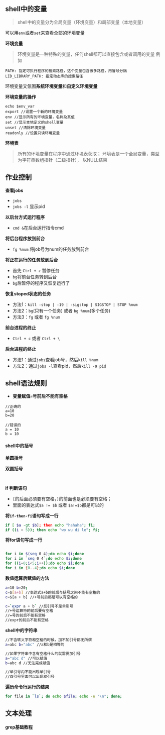 ## shell中的变量
> shell中的变量分为全局变量（环境变量）和局部变量（本地变量）

可以用`env`或者`set`来查看全部的环境变量

**环境变量**
> 环境变量是一种特殊的变量，任何shell都可以直接包含或者调用的变量 例如

```
PATH: 指定可执行程序的搜索路径，这个变量包含很多路径，用冒号分隔
LID_LIBRARY_PATH: 指定动态库的搜索路径
```



环境变量又氛围**系统环境变量**和**自定义环境变量**

**环境变量的操作**
```
echo $env_var
export //设置一个新的环境变量
env //显示所有的环境变量，名称及其值
set //显示本地定义的shell变量
unset //清除环境变量
readonly //设置只读环境变量

```


**环境表**
> 所有的环境变量在程序中通过环境表获取； 环境表是一个全局变量，类型为字符串数组指针（二级指针）， 以NULL结束


## 作业控制

**查看jobs**
- `jobs` 
- `jobs -l` 显示pid

**以后台方式运行程序**
- `cmd &`在后台运行指令cmd

**将后台程序放到前台**
- `fg %num` 将job号为num的任务放到前台

**将正在运行的任务放到后台**
- 首先 `Ctrl + z` 暂停任务
- `bg`将前台任务转到后台
- `bg`后暂停的程序又恢复运行了

**恢复stoped状态的任务**
- 方法1：`kill -stop | -19 | -sigstop | SIGSTOP | STOP %num`
- 方法2：`bg`(只有一个任务) 或者 `bg %num`(多个任务)
- 方法3：`fg` 或者 `fg %num`

**前台进程的终止**
- `Ctrl + c` 或者 `Ctrl + \`

**后台进程的终止**
- 方法1：通过`jobs`查看job号，然后`kill %num`
- 方法2：通过`jobs -l`查看pid，然后`kill -9 pid`







## shell语法规则


- **变量赋值` = `号前后不能有空格**
```
//正确的
a=10
b=20

//错误的
a = 10
b = 10

```

#### shell中的括号
**单圆括号**


**双圆括号**
```


```


**if 判断语句**

- `[`的后面必须要有空格，`]`的前面也是必须要有空格；
- 里面的表达式`$a != $b` 或者 `$a!=$b`都是可以的


**将`if-then-fi`语句写成一行**
```bash
if [ $a -gt $b]; then echo "hahaha"; fi;
if ((i > 5)); then echo "wo wu di le"; fi;
```

**将for语句写成一行**
```bash

for i in $(seq 0 4);do echo $i;done  
for i in `seq 0 4`;do echo $i;done  
for ((i=0;i<5;i++));do echo $i;done  
for i in {0..4};do echo $i;done
```

**数值运算后赋值的方法**
```bash
a=10 b=20;
c=$[a+b] //表达式a+b的前后与括号之间不能有空格的
c=$[a + b] //+号前后都是可以有空格的

c=`expr a + b` //反引号不是单引号
//+号运算符的前后要有空格
//=号的前后不能有空格
//expr的前后不能有空格


```

**shell中的字符串**
```bash
//不含转义字符和空格的时候，加不加引号都无所谓
a=abc b="abc" //a和b是相等的

//如果字符串中含有空格什么的就需要加引号
a="abc d" //可以赋值
b=abc d //无法完成赋值

//单引号内不能出现单引号
//双引号里面可以出现双引号


```

**遍历命令行运行的结果**
```bash
for file in `ls`; do echo $file; echo -e "\n"; done;

```

## 文本处理

#### grep基础教程


